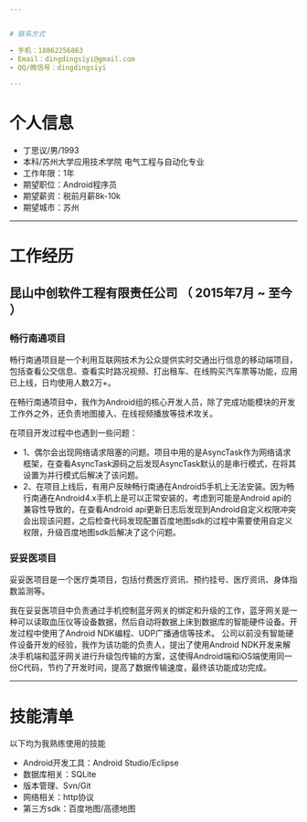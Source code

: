 ```yaml
---


# 联系方式

- 手机：18862256863
- Email：dingdingsiyi@gmail.com
- QQ/微信号：dingdingsiyi

---
```


# 个人信息

 - 丁思议/男/1993 
 - 本科/苏州大学应用技术学院 电气工程与自动化专业
 - 工作年限：1年
 - 期望职位：Android程序员
 - 期望薪资：税前月薪8k-10k
 - 期望城市：苏州

---

# 工作经历

## 昆山中创软件工程有限责任公司 （ 2015年7月 ~ 至今 ）

### 畅行南通项目
畅行南通项目是一个利用互联网技术为公众提供实时交通出行信息的移动端项目，包括查看公交信息、查看实时路况视频、打出租车、在线购买汽车票等功能，应用已上线，日均使用人数2万+。

在畅行南通项目中，我作为Android组的核心开发人员，除了完成功能模块的开发工作外之外，还负责地图接入、在线视频播放等技术攻关。

在项目开发过程中也遇到一些问题：
- 1、偶尔会出现网络请求阻塞的问题。项目中用的是AsyncTask作为网络请求框架，在查看AsyncTask源码之后发现AsyncTask默认的是串行模式，在将其设置为并行模式后解决了该问题。
- 2、在项目上线后，有用户反映畅行南通在Android5手机上无法安装。因为畅行南通在Android4.x手机上是可以正常安装的，考虑到可能是Android api的兼容性导致的，在查看Android   api更新日志后发现到Android自定义权限冲突会出现该问题，之后检查代码发现配置百度地图sdk的过程中需要使用自定义权限，升级百度地图sdk后解决了这个问题。

###  妥妥医项目
妥妥医项目是一个医疗类项目，包括付费医疗资讯、预约挂号、医疗资讯、身体指数监测等。

我在妥妥医项目中负责通过手机控制蓝牙网关的绑定和升级的工作，蓝牙网关是一种可以读取血压仪等设备数据，然后自动将数据上床到数据库的智能硬件设备。开发过程中使用了Android NDK编程、UDP广播通信等技术。
公司以前没有智能硬件设备开发的经验，我作为该功能的负责人，提出了使用Android NDK开发来解决手机端和蓝牙网关进行升级包传输的方案，这使得Android端和iOS端使用同一份C代码，节约了开发时间，提高了数据传输速度，最终该功能成功完成。

---

# 技能清单
以下均为我熟练使用的技能

- Android开发工具：Android Studio/Eclipse
- 数据库相关：SQLite
- 版本管理、Svn/Git
- 网络相关：http协议
- 第三方sdk：百度地图/高德地图
